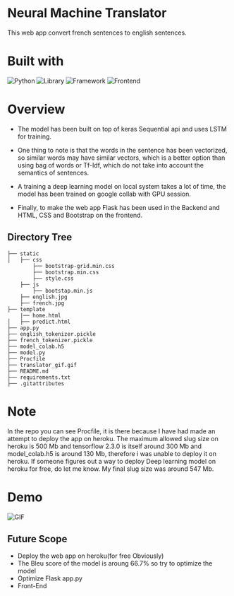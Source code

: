 # Neural Machine Translator

This web app convert french sentences to english sentences.

# Built with

![Python](https://img.shields.io/badge/Python-3.8-blueviolet)
![Library](https://img.shields.io/badge/tensorflow-Library-blue)
![Framework](https://img.shields.io/badge/Framework-Flask-red)
![Frontend](https://img.shields.io/badge/Frontend-HTML/CSS/JS-green)

# Overview

-   The model has been built on top of keras Sequential api and uses LSTM for training.

-   One thing to note is that the words in the sentence has been vectorized, so similar words may have similar vectors, which is a better option than using bag of words or Tf-Idf, which do not take into account the semantics of sentences.

-   A training a deep learning model on local system takes a lot of time, the model has been trained on google collab with GPU session.

-   Finally, to make the web app Flask has been used in the Backend and HTML, CSS and Bootstrap on the frontend.

## Directory Tree

```
├── static
│   ├── css
        ├── bootstrap-grid.min.css
        ├── bootstrap.min.css
        ├── style.css
    ├── js
        ├── bootstap.min.js
    ├── english.jpg
    ├── french.jpg
├── template
    |── home.html
│   ├── predict.html
├── app.py
├── english_tokenizer.pickle
├── french_tokenizer.pickle
├── model_colab.h5
├── model.py
├── Procfile
├── translator_gif.gif
├── README.md
├── requirements.txt
├── .gitattributes
```

# Note

In the repo you can see Procfile, it is there because I have had made an attempt to deploy the app on heroku. The maximum allowed slug size on heroku is 500 Mb and tensorflow 2.3.0 is itself around 300 Mb and model_colab.h5 is around 130 Mb, therefore i was unable to deploy it on heroku.
If someone figures out a way to deploy Deep learning model on heroku for free, do let me know. My final slug size was around 547 Mb.

# Demo

![GIF](./translator_gif.gif)

## Future Scope

-   Deploy the web app on heroku(for free Obviously)
-   The Bleu score of the model is aroung 66.7% so try to optimize the model
-   Optimize Flask app.py
-   Front-End
